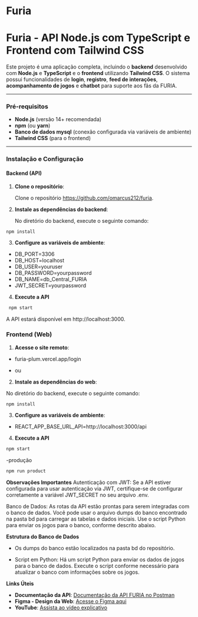 ﻿# Furia

# Furia - API Node.js com TypeScript e Frontend com Tailwind CSS

Este projeto é uma aplicação completa, incluindo o **backend** desenvolvido com **Node.js** e **TypeScript** e o **frontend** utilizando **Tailwind CSS**. O sistema possui funcionalidades de **login**, **registro**, **feed de interações**, **acompanhamento de jogos** e **chatbot** para suporte aos fãs da FURIA.

---

### **Pré-requisitos**

- **Node.js** (versão 14+ recomendada)
- **npm** (ou **yarn**)
- **Banco de dados mysql** (conexão configurada via variáveis de ambiente)
- **Tailwind CSS** (para o frontend)

---

### **Instalação e Configuração**

#### **Backend (API)**

1. **Clone o repositório**:

   Clone o repositório https://github.com/omarcus212/furia.

2. **Instale as dependências do backend**:

   No diretório do backend, execute o seguinte comando:

```bash
npm install
```

3. **Configure as variáveis de ambiente**:

- DB_PORT=3306
- DB_HOST=localhost
- DB_USER=youruser
- DB_PASSWORD=yourpassword
- DB_NAME=db_Central_FURIA
- JWT_SECRET=yourpassword

4. **Execute a API**
   
  ```bash
   npm start
   ```

 A API estará disponível em http://localhost:3000.

### **Frontend (Web)**

1. **Acesse o site remoto**:
- furia-plum.vercel.app/login

- ou
  
2. **Instale as dependências do web**:

No diretório do backend, execute o seguinte comando:

```bash
npm install
```
   
3. **Configure as variáveis de ambiente**:

- REACT_APP_BASE_URL_API=http://localhost:3000/api

4. **Execute a API**

```bash
npm start
```
-produção 
```bash
npm run product
```

**Observações Importantes**
Autenticação com JWT: Se a API estiver configurada para usar autenticação via JWT, certifique-se de configurar corretamente a variável JWT_SECRET no seu arquivo .env.

Banco de Dados: As rotas da API estão prontas para serem integradas com o banco de dados. Você pode usar o arquivo dumps do banco encontrado na pasta bd para carregar as tabelas e dados iniciais. Use o script Python para enviar os jogos para o banco, conforme descrito abaixo.

**Estrutura do Banco de Dados**
- Os dumps do banco estão localizados na pasta bd do repositório.

- Script em Python: Há um script Python para enviar os dados de jogos para o banco de dados. Execute o script conforme necessário para atualizar o banco com informações sobre os jogos.

**Links Úteis**

- **Documentação da API**: [Documentação da API FURIA no Postman](https://documenter.getpostman.com/view/21065723/2sB2j4hBym)
- **Figma - Design da Web**: [Acesse o Figma aqui](https://www.figma.com/design/3URW5nRJnnNsOlQdU9hl21/Untitled?node-id=0-1&p=f&t=1Mv8ZtwTCU7zezrz-0)
- **YouTube**: [Assista ao vídeo explicativo]()

   
